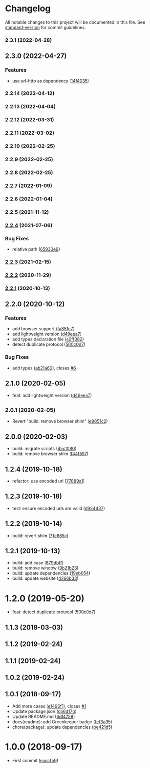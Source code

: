 # Changelog

All notable changes to this project will be documented in this file. See [standard-version](https://github.com/conventional-changelog/standard-version) for commit guidelines.

### 2.3.1 (2022-04-28)

## 2.3.0 (2022-04-27)


### Features

* use url-http as dependency ([14f4035](https://github.com/Kikobeats/is-url-http/commit/14f40359b81f81008ce40f895456643f723fb9c8))

### 2.2.14 (2022-04-12)

### 2.2.13 (2022-04-04)

### 2.2.12 (2022-03-31)

### 2.2.11 (2022-03-02)

### 2.2.10 (2022-02-25)

### 2.2.9 (2022-02-25)

### 2.2.8 (2022-02-25)

### 2.2.7 (2022-01-09)

### 2.2.6 (2022-01-04)

### 2.2.5 (2021-11-12)

### [2.2.4](https://github.com/Kikobeats/is-url-http/compare/v2.2.3...v2.2.4) (2021-07-06)


### Bug Fixes

* relative path ([65930e9](https://github.com/Kikobeats/is-url-http/commit/65930e9ab5299a8f7b0b59e62fd01dde0d240a76))

### [2.2.3](https://github.com/Kikobeats/is-url-http/compare/v2.2.2...v2.2.3) (2021-02-15)

### [2.2.2](https://github.com/Kikobeats/is-url-http/compare/v2.2.1...v2.2.2) (2020-11-29)

### [2.2.1](https://github.com/Kikobeats/is-url-http/compare/v2.2.0...v2.2.1) (2020-10-13)

## 2.2.0 (2020-10-12)


### Features

* add browser support ([fa851c7](https://github.com/Kikobeats/is-url-http/commit/fa851c7a55de07fa2d710d4685fa83f4f830276d))
* add lightweight version ([d49eea7](https://github.com/Kikobeats/is-url-http/commit/d49eea7512531e98f31f832322a5e64bed8a758d))
* add types declaration file ([a0ff382](https://github.com/Kikobeats/is-url-http/commit/a0ff382c71e129ff7fd3485c6c690f2e390d74ed))
* detect duplicate protocol ([500c0d7](https://github.com/Kikobeats/is-url-http/commit/500c0d7999a0e0242ac3784ecd49046cf5c519cb))


### Bug Fixes

* add types ([ab21a60](https://github.com/Kikobeats/is-url-http/commit/ab21a6081c23eacc2f7eed38bd409ba3d8c6dd5a)), closes [#6](https://github.com/Kikobeats/is-url-http/issues/6)

## 2.1.0 (2020-02-05)

* feat: add lightweight version ([d49eea7](https://github.com/Kikobeats/is-url-http/commit/d49eea7))



## <small>2.0.1 (2020-02-05)</small>

* Revert "build: remove browser shim" ([e9851c2](https://github.com/Kikobeats/is-url-http/commit/e9851c2))



## 2.0.0 (2020-02-03)

* build: migrate scripts ([45c1080](https://github.com/Kikobeats/is-url-http/commit/45c1080))
* build: remove browser shim ([f44f557](https://github.com/Kikobeats/is-url-http/commit/f44f557))



<a name="1.2.4"></a>
## 1.2.4 (2019-10-18)

* refactor: use encoded url ([77889a1](https://github.com/Kikobeats/is-url-http/commit/77889a1))



<a name="1.2.3"></a>
## 1.2.3 (2019-10-18)

* test: ensure encoded urls are valid ([d934437](https://github.com/Kikobeats/is-url-http/commit/d934437))



<a name="1.2.2"></a>
## 1.2.2 (2019-10-14)

* build: revert shim ([71c885c](https://github.com/Kikobeats/is-url-http/commit/71c885c))



<a name="1.2.1"></a>
## 1.2.1 (2019-10-13)

* build: add case ([679dbff](https://github.com/Kikobeats/is-url-http/commit/679dbff))
* build: remove window ([9b21b23](https://github.com/Kikobeats/is-url-http/commit/9b21b23))
* build: update dependencies ([19eb054](https://github.com/Kikobeats/is-url-http/commit/19eb054))
* build: update website ([4266b33](https://github.com/Kikobeats/is-url-http/commit/4266b33))



<a name="1.2.0"></a>
# 1.2.0 (2019-05-20)

* feat: detect duplicate protocol ([500c0d7](https://github.com/Kikobeats/is-url-http/commit/500c0d7))



<a name="1.1.3"></a>
## 1.1.3 (2019-03-03)




<a name="1.1.2"></a>
## 1.1.2 (2019-02-24)




<a name="1.1.1"></a>
## 1.1.1 (2019-02-24)




<a name="1.0.2"></a>
## 1.0.2 (2019-02-24)




<a name="1.0.1"></a>
## 1.0.1 (2018-09-17)

* Add more cases ([e1496f1](https://github.com/Kikobeats/is-url-http/commit/e1496f1)), closes [#1](https://github.com/Kikobeats/is-url-http/issues/1)
* Update package.json ([cb6d17b](https://github.com/Kikobeats/is-url-http/commit/cb6d17b))
* Update README.md ([6df4758](https://github.com/Kikobeats/is-url-http/commit/6df4758))
* docs(readme): add Greenkeeper badge ([fcf3a95](https://github.com/Kikobeats/is-url-http/commit/fcf3a95))
* chore(package): update dependencies ([be421d5](https://github.com/Kikobeats/is-url-http/commit/be421d5))



<a name="1.0.0"></a>
# 1.0.0 (2018-09-17)

* First commit ([eaccf59](https://github.com/Kikobeats/is-url-http/commit/eaccf59))
